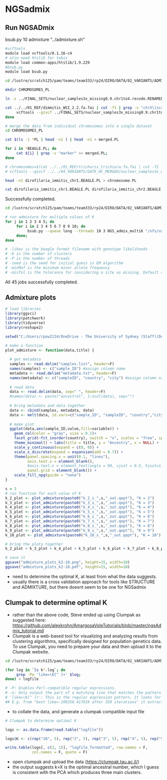 # NGSadmix

## Run NGSADmix

bsub.py 10 admixture "../admixture.sh"

```bash
#vcftools
module load vcftools/0.1.16-c4
# also need htslib for tabix
module load common-apps/htslib/1.9.229
#bsub.py
module load bsub.py

cd /lustre/scratch125/pam/teams/team333/rp24/DIRO/DATA/02_VARIANTS/ADMIXTURE

mkdir CHROMOSOMES_PL

ln -s ../FINAL_SETS/nuclear_samples3x_missing0.9.chr1to4.recode.RENAMED.vcf.gz

cat ../../01_REF/dimmitis_WSI_2.2.fa.fai | cut -f1 | grep -v "chrX\|scaffold\|Wb\|MtDNA" | while read -r CHR; do
     vcftools --gzvcf ../FINAL_SETS/nuclear_samples3x_missing0.9.chr1to4.recode.RENAMED.vcf.gz --max-missing 1 --out CHROMOSOMES_PL/${CHR} --BEAGLE-PL --chr ${CHR};
done

# merge the data from individual chromosomes into a single dataset
cd CHROMOSOMES_PL

cat $(ls -1 *PL | head -n1 ) | head -n1 > merged.PL

for i in *BEAGLE.PL; do
     cat ${i} | grep -v "marker" >> merged.PL;
done

# chromosomes=$(cat ../../01_REF/trichuris_trichiura.fa.fai | cut -f1 | grep -v "MITO" | while read -r CHROMOSOME; do printf "$CHROMOSOME,"; done | sed 's/,$//g')
# vcftools --gzvcf ../../04_VARIANTS/GATK_HC_MERGED/nuclear_samples3x_missing0.8_animalPhonly.recode.vcf.gz  --out CHROMOSOMES_PL/all_chromosomes --BEAGLE-PL --chr ${chromosomes}

head -n1 dirofilaria_immitis_chr1.BEAGLE.PL > chromosome.PL

cat dirofilaria_immitis_chr1.BEAGLE.PL dirofilaria_immitis_chr2.BEAGLE.PL dirofilaria_immitis_chr3.BEAGLE.PL dirofilaria_immitis_chr4.BEAGLE.PL | grep -v "marker" | sort -t ":" -k1,1 -k2,2n >> chromosome.PL
```
Successfully completed.

```bash
cd /lustre/scratch125/pam/teams/team333/rp24/DIRO/DATA/02_VARIANTS/ADMIXTURE

# run admixture for multiple values of K
for j in 1 2 3 4 5; do
     for i in 2 3 4 5 6 7 8 9 10; do
          bsub.py --queue long --threads 10 3 NGS_admix_multiK "/nfs/users/nfs_r/rp24/software/NGSadmix -likes CHROMOSOMES_PL/chromosome.PL -K ${i} -P 10 -seed ${j} -minMaf 0.05 -misTol 0.9 -o k_${i}_s_${j}_out" ;
     done;
done

# -likes is the beagle format filename with genotype likelihoods
# -K is the number of clusters
# -P is the number of threads
# -seed is the seed for initial guess in EM algorithm
# -minMaf is the minimum minor allele frequency
# -misTol is the tolerance for considering a site as missing. Default = 0.05. To include high quality genotypes only, increase this value (e.g. to 0.9 like Steve has done).
```
All 45 jobs successfully completed.




## Admixture plots

```R
# load libraries
library(ggsci)
library(patchwork)
library(tidyverse)
library(reshape2)

setwd("C:/Users/rpow2134/OneDrive - The University of Sydney (Staff)/Documents/HW_WGS/R_analysis/extra_data/filter1/NGSadmix")

# make a function
plot_admixture <- function(data,title) {
  
  # get metadata
  samples <- read.delim("samples.list", header=F)
  names(samples) <- c("sample_ID") #assign column name
  metadata <- read.delim("metadata.txt", header=F)
  names(metadata) <- c("sampleID", "country", "city") #assign column name
  
  # read data
  data <- read.delim(data, sep=" ", header=F)
  #names(data) <- paste("ancestral", 1:ncol(data), sep="")
  
  # bring metadata and data together
  data <- cbind(samples, metadata, data)
  data <- melt(data, id.vars=c("sample_ID", "sampleID", "country","city"))
  
  # make plot
  ggplot(data,aes(sample_ID,value,fill=variable)) +
    geom_col(color = "gray", size = 0.1)+
    facet_grid(~fct_inorder(country), switch = "x", scales = "free", space = "free") +
    theme_minimal() + labs(title = title, y = "Ancestry", x = NULL) +
    scale_y_continuous(expand = c(0, 0)) +
    scale_x_discrete(expand = expansion(add = 0.7)) +
    theme(panel.spacing.x = unit(0.1, "lines"),
          axis.text.x = element_blank(),
          #axis.text.x = element_text(angle = 90, vjust = 0.5, hjust=1),
          panel.grid = element_blank()) +
    scale_fill_npg(guide = "none")
}

s = 3
# run function for each value of K
k_2_plot <- plot_admixture(paste0("k_2_s_",s,"_out.qopt"), "K = 2")
k_3_plot <- plot_admixture(paste0("k_3_s_",s,"_out.qopt"), "K = 3")
k_4_plot <- plot_admixture(paste0("k_4_s_",s,"_out.qopt"), "K = 4")
k_5_plot <- plot_admixture(paste0("k_5_s_",s,"_out.qopt"), "K = 5")
k_6_plot <- plot_admixture(paste0("k_6_s_",s,"_out.qopt"), "K = 6")
k_7_plot <- plot_admixture(paste0("k_7_s_",s,"_out.qopt"), "K = 7")
k_8_plot <- plot_admixture(paste0("k_8_s_",s,"_out.qopt"), "K = 8")
k_9_plot <- plot_admixture(paste0("k_9_s_",s,"_out.qopt"), "K = 9")
k_10_plot <- plot_admixture(paste0("k_10_s_",s,"_out.qopt"), "K = 10")

# bring the plots together
k_2_plot + k_3_plot + k_4_plot + k_5_plot + k_6_plot + k_7_plot + k_8_plot + k_9_plot + k_10_plot + plot_layout(ncol=1)

# save it
ggsave("admixture_plots_k2-10.png", height=15, width=10)
ggsave("admixture_plots_k2-10.pdf", height=15, width=10)
```

- need to determine the optimal K, at least from what the data suggests.
- usually there is a cross validation approach for tools like STRUCTURE and ADMIXTURE, but there doesnt seem to be one for NGSadmix


## Clumpak to determine optimal K

- rather than the above code, Steve ended up using Clumpak as suggested here: https://github.com/alexkrohn/AmargosaVoleTutorials/blob/master/ngsAdmix_tutorial.md
- Clumpak is a web-based tool for visualizing and analyzing results from clustering algorithms, specifically designed for population genetics data. To use Clumpak, you need to prepare your data and then upload it to the Clumpak website. 

```bash
cd /lustre/scratch125/pam/teams/team333/rp24/DIRO/DATA/02_VARIANTS/ADMIXTURE

(for log in `ls k*.log`; do
     grep -Po 'like=\K[^ ]+' $log;
done) > logfile

# -P: Enables Perl-compatible regular expressions.
# -o: Only output the part of a matching line that matches the pattern.
# 'like=\K[^ ]+': This is the regular expression pattern. It looks for the literal string 'like=', then uses \K to reset the start of the match (ignoring everything before it), and [^ ]+ matches one or more characters that are not a space. 
## E.g. from "best like=-109250.417619 after 350 iterations" it extracts "-109250.417619".
```

- to collate the data, and generate a clumpak compatible input file

```R
# Clumpak to determine optimal K

logs <- as.data.frame(read.table("logfile"))

logs$K <- c(rep("10", 5), rep("2", 5), rep("3", 5), rep("4", 5), rep("5", 5), rep("6", 5), rep("7", 5), rep("8", 5), rep("9", 5))

write.table(logs[, c(2, 1)], "logfile_formatted", row.names = F,
            col.names = F, quote = F)
```

- open clumpak and upload the data (https://clumpak.tau.ac.il/)
- the output suggests k=X is the optimal ancestral number, which I guess is consistent with the PCA which produces three main clusters.